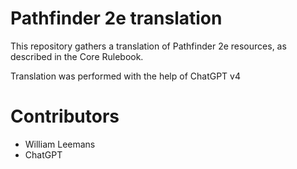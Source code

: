# Pathfinder 2e translation

This repository gathers a translation of Pathfinder 2e resources, as described in the Core Rulebook.

Translation was performed with the help of ChatGPT v4

# Contributors

- William Leemans
- ChatGPT
